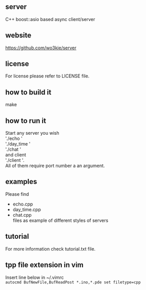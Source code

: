 ## server
C++ boost::asio based async client/server

## website
https://github.com/wo3kie/server

## license
For license please refer to LICENSE file.

## how to build it
make

## how to run it
Start any server you wish  
'./echo <port>'  
'./day_time <port>'  
'./chat <port>'  
and client  
'./client <port>'.  
All of them require port number a an argument.

## examples
Please find  
* echo.cpp
* day_time.cpp
* chat.cpp  
files as example of different styles of servers

## tutorial
For more information check tutorial.txt file.

## tpp file extension in vim
Insert line below in ~/.vimrc  
`autocmd BufNewFile,BufReadPost *.ino,*.pde set filetype=cpp`

